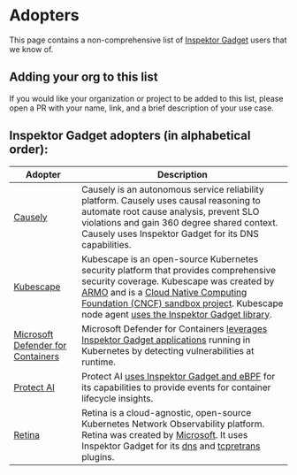 # Adopters

This page contains a non-comprehensive list of [Inspektor Gadget](https://inspektor-gadget.io/) users that we know of.

## Adding your org to this list

If you would like your organization or project to be added to this list, please open a PR with your name, link, and a brief description of your use case.

## Inspektor Gadget adopters (in alphabetical order):

| Adopter  | Description |
|----------|-------------|
| [Causely](https://causely.ai/) | Causely is an autonomous service reliability platform. Causely uses causal reasoning to automate root cause analysis, prevent SLO violations and gain 360 degree shared context. Causely uses Inspektor Gadget for its DNS capabilities. |
| [Kubescape](https://kubescape.io/) | Kubescape is an open-source Kubernetes security platform that provides comprehensive security coverage. Kubescape was created by [ARMO](https://www.armosec.io/) and is a [Cloud Native Computing Foundation (CNCF) sandbox project](https://www.cncf.io/sandbox-projects/). Kubescape node agent [uses the Inspektor Gadget library](https://kubescape.io/docs/operator/relevancy/#linux-kernel). |
| [Microsoft Defender for Containers](https://learn.microsoft.com/en-us/azure/defender-for-cloud/defender-for-containers-introduction) | Microsoft Defender for Containers [leverages Inspektor Gadget applications](https://techcommunity.microsoft.com/t5/microsoft-defender-for-cloud/ebpf-powered-threat-protection-using-inspektor-gadget/ba-p/4115873) running in Kubernetes by detecting vulnerabilities at runtime. |
| [Protect AI](https://protectai.com/) | Protect AI [uses Inspektor Gadget and eBPF](https://protectai.com/blog/how-protect-ai-is-shaping-the-future-of-llm-security-with-ebpf) for its capabilities to provide events for container lifecycle insights. |
| [Retina](https://retina.sh/) | Retina is a cloud-agnostic, open-source Kubernetes Network Observability platform. Retina was created by [Microsoft](https://retina.sh/docs/Contributing/). It uses Inspektor Gadget for its [dns](https://retina.sh/docs/Metrics/plugins/Linux/dns#architecture) and [tcpretrans](https://retina.sh/docs/Metrics/plugins/Linux/tcpretrans) plugins. |

